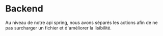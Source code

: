 # Backend

Au niveau de notre api spring, nous avons séparés les actions afin de ne pas surcharger un fichier et d'améliorer la lisibilité.
